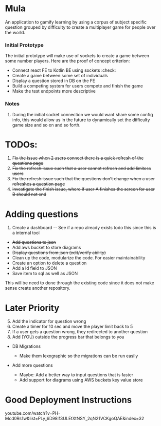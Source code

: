 # Mula

An application to gamify learning by using a corpus of subject specific question 
grouped by difficulty to create a multiplayer game for people over the world.


### Initial Prototype

The initial prototype will make use of sockets to create a game between some number
players. Here are the proof of concept criterion:

- Connect react FE to Kotlin BE using sockets :check:
- Create a game between some set of individuals
- Display a question stored in DB on the FE
- Build a competing system for users compete and finish the game
- Make the test endpoints more descriptive

### Notes

1. During the initial socket connection we would want share some config info, 
this would allow us in the future to dynamically set the difficulty game size
and so on and so forth.




# TODOs:

1. ~~Fix the issue when 2 users connect there is a quick refresh of the questions page~~
2. ~~Fix the refresh issue such that a user cannot refresh and add limitess users~~
3. ~~Fix the refresh issue such that the questions don't change when a user refreshes a question page~~
4. ~~Investigate the finish issue, where if user A finishes the screen for user B should not end~~

# Adding questions
1. Create a dashboard -- See if a repo already exists todo this since this is a internal tool
  - ~~Add questions to json~~
  - Add aws bucket to store diagrams
  - ~~Display questions from json (edit/verify ability)~~
  - Clean up the code, modularize the code. For easier maintainability
  - Create an option to delete a question
  - Add a Id field to JSON
  - Save item to sql as well as JSON

This will be need to done through the existing code since
it does not make sense create another repository.


# Later Priority
5. Add the indicator for question wrong
6. Create a timer for 10 sec and move the player limit back to 5 
7. If a user gets a question wrong, they redirected to another question
8. Add (YOU) outside the progress bar that belongs to you

- DB Migrations
  - Make them lexographic so the migrations can be run easily

- Add more questions
  - Maybe: Add a better way to input questions that is faster
  - Add support for diagrams using AWS buckets key value store

# Good Deployment Instructions
youtube.com/watch?v=PH-Mcd0Rs1w&list=PLy_6D98if3ULEtXtNSY_2qN21VCKgoQAE&index=32
